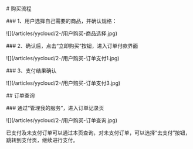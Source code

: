 \# 购买流程



\#\#\#   1、用户选择自己需要的商品，并确认规格：

!\[\]\(/articles/yycloud/2-/用户购买-商品选择.jpg\)



\#\#\# 2、确认后，点击“立即购买”按钮，进入订单付款界面

!\[\]\(/articles/yycloud/2-/用户购买-订单支付1.jpg\)



\#\#\# 3、支付结果确认

!\[\]\(/articles/yycloud/2-/用户购买-订单支付3.jpg\)



\#\# 订单查询

\#\#\# 通过“管理我的服务”，进入订单记录页

!\[\]\(/articles/yycloud/2-/用户购买-订单查询.jpg\)

 已支付及未支付订单可以通过本页查询，对未支付订单，可以选择“去支付”按钮，跳转到支付页，继续进行支付。

